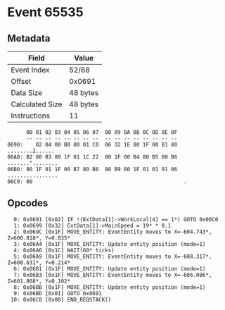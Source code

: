 # Event 65535

## Metadata

| Field           | Value    |
|-----------------|----------|
| Event Index     | 52/68    |
| Offset          | 0x0691   |
| Data Size       | 48 bytes |
| Calculated Size | 48 bytes |
| Instructions    | 11       |

```
      00 01 02 03 04 05 06 07  08 09 0A 0B 0C 0D 0E 0F
      -- -- -- -- -- -- -- --  -- -- -- -- -- -- -- --
0690:    02 04 00 B0 80 01 C0  06 32 1E 80 1F 00 B1 80   ........2......
06A0: B2 80 B3 80 1F 01 1C 22  80 1F 00 B4 80 B5 80 B6  ......."........
06B0: 80 1F 01 1F 00 B7 80 B8  80 B9 80 1F 01 01 91 06  ................
06C0: 00                                                .               
```

## Opcodes

```
  0: 0x0691 [0x02] IF !(ExtData[1]->WorkLocal[4] == 1*) GOTO 0x06C0
  1: 0x0699 [0x32] ExtData[1]->MainSpeed = 19* * 0.1
  2: 0x069C [0x1F] MOVE_ENTITY: EventEntity moves to X=-604.743*, Z=600.818*, Y=0.035*
  3: 0x06A4 [0x1F] MOVE_ENTITY: Update entity position (mode=1)
  4: 0x06A6 [0x1C] WAIT(60* ticks)
  5: 0x06A9 [0x1F] MOVE_ENTITY: EventEntity moves to X=-608.317*, Z=600.631*, Y=0.214*
  6: 0x06B1 [0x1F] MOVE_ENTITY: Update entity position (mode=1)
  7: 0x06B3 [0x1F] MOVE_ENTITY: EventEntity moves to X=-606.086*, Z=601.808*, Y=0.102*
  8: 0x06BB [0x1F] MOVE_ENTITY: Update entity position (mode=1)
  9: 0x06BD [0x01] GOTO 0x0691
 10: 0x06C0 [0x00] END_REQSTACK()
```
